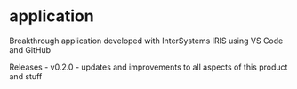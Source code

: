 # application
Breakthrough application developed with InterSystems IRIS using VS Code and GitHub

Releases
    - v0.2.0 - updates and improvements to all aspects of this product and stuff